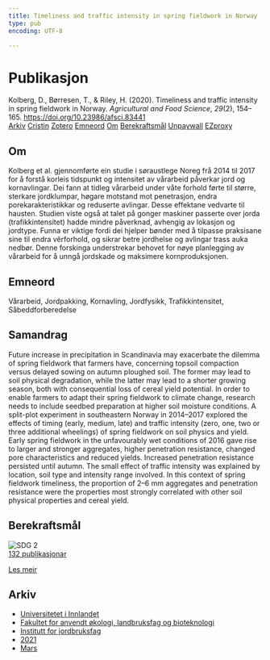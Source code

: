 ```yaml
---
title: Timeliness and traffic intensity in spring fieldwork in Norway
type: pub
encoding: UTF-8

---
```

<h1>Publikasjon</h1>
<article id="csl-bib-container-KHN4UBVV" class="csl-bib-container">
  <div class="csl-bib-body"> <div class="csl-entry">Kolberg, D., Børresen, T., &#38; Riley, H. (2020). Timeliness and traffic intensity in spring fieldwork in Norway. <i>Agricultural and Food Science</i>, <i>29</i>(2), 154–165. <a href="https://doi.org/10.23986/afsci.83441">https://doi.org/10.23986/afsci.83441</a></div> </div>
  <div class="csl-bib-buttons">
    <a href="#taxonomy-article-KHN4UBVV" alt="archive" class="csl-bib-button">Arkiv</a>
    <a href="https://app.cristin.no/results/show.jsf?id=1900126" alt="Cristin" class="csl-bib-button">Cristin</a>
    <a href="http://zotero.org/groups/5881554/items/KHN4UBVV" alt="Zotero" class="csl-bib-button">Zotero</a>
    <a href="#keywords-article-KHN4UBVV" alt="keywords" class="csl-bib-button">Emneord</a>
    <a href="#about-article-KHN4UBVV" alt="about_pub" class="csl-bib-button">Om</a>
    <a href="#sdg-article-KHN4UBVV" alt="sdg" class="csl-bib-button">Berekraftsmål</a>
    <a href="https://journal.fi/afs/article/download/83441/53137" alt="Unpaywall" class="csl-bib-button">Unpaywall</a>
    <a href="https://journal.fi/afs/article/download/83441/53137" alt="EZproxy" class="csl-bib-button">EZproxy</a>
  </div>
  <div id="csl-bib-meta-container-KHN4UBVV"></div>
</article>
<div id="csl-bib-meta-KHN4UBVV" class="csl-bib-meta">
  <article id="about-article-KHN4UBVV" class="about_pub-article">
    <h1>Om</h1>
    Kolberg et al. gjennomførte ein studie i søraustlege Noreg frå 2014 til 2017 for å forstå korleis tidspunkt og intensitet av vårarbeid påverkar jord og kornavlingar. Dei fann at tidleg vårarbeid under våte forhold førte til større, sterkare jordklumpar, høgare motstand mot penetrasjon, endra porekarakteristikkar og reduserte avlingar. Desse effektane vedvarte til hausten. Studien viste også at talet på gonger maskiner passerte over jorda (trafikkintensitet) hadde mindre påverknad, avhengig av lokasjon og jordtype. Funna er viktige fordi dei hjelper bønder med å tilpasse praksisane sine til endra vêrforhold, og sikrar betre jordhelse og avlingar trass auka nedbør. Denne forskinga understrekar behovet for nøye planlegging av vårarbeid for å unngå jordskade og maksimere kornproduksjonen.
  </article>
  <article id="keywords-article-KHN4UBVV" class="keywords-article">
    <h1>Emneord</h1>
    Vårarbeid, Jordpakking, Kornavling, Jordfysikk, Trafikkintensitet, Såbeddforberedelse
  </article>
  <article id="abstract-article-KHN4UBVV" class="abstract-article">
    <h1>Samandrag</h1>
    Future increase in precipitation in Scandinavia may exacerbate the dilemma of spring fieldwork that farmers have, concerning topsoil compaction versus delayed sowing on autumn ploughed soil. The former may lead to soil physical degradation, while the latter may lead to a shorter growing season, both with consequential loss of cereal yield potential. In order to enable farmers to adapt their spring fieldwork to climate change, research needs to include seedbed preparation at higher soil moisture conditions. A split-plot experiment in southeastern Norway in 2014–2017 explored the effects of timing (early, medium, late) and traffic intensity (zero, one, two or three additional wheelings) of spring fieldwork on soil physics and yield. Early spring fieldwork in the unfavourably wet conditions of 2016 gave rise to larger and stronger aggregates, higher penetration resistance, changed pore characteristics and reduced yields. Increased penetration resistance persisted until autumn. The small effect of traffic intensity was explained by location, soil type and intensity range involved. In this context of spring fieldwork timeliness, the proportion of 2–6 mm aggregates and penetration resistance were the properties most strongly correlated with other soil physical properties and cereal yield.
  </article>
  <article id="sdg-article-KHN4UBVV" class="sdg-article">
    <h1>Berekraftsmål</h1>
    <div class="sdg-container"><div id="sdg2" class="sdg">
        <img src="{{< params subfolder >}}images/sdg/sdg02_nn.png" class="image" alt="SDG 2">
        <div class="sdg-overlay">
          <a href="{{< params subfolder >}}nn/archive/?sdg=2#archive" class="sdg-publication-count"><span>132</span> publikasjonar</a>
          <p><a href="https://fn.no/om-fn/fns-baerekraftsmaal/utrydde-sult?lang=nno-NO" class="sdg-read-more">Les meir</a></p>
        </div>
      </div></div>
  </article>
  <article id="taxonomy-article-KHN4UBVV" class="taxonomy-article">
    <h1>Arkiv</h1>
    <ul>
      <li><a href="{{< params subfolder >}}nn/archive/?key=3DCRN523">Universitetet i Innlandet</a></li>
      <li><a href="{{< params subfolder >}}nn/archive/?key=T77LXH6D">Fakultet for anvendt økologi, landbruksfag og bioteknologi</a></li>
      <li><a href="{{< params subfolder >}}nn/archive/?key=SSN4QLEC">Institutt for jordbruksfag</a></li>
      <li><a href="{{< params subfolder >}}nn/archive/?key=LRBGYVJB">2021</a></li>
      <li><a href="{{< params subfolder >}}nn/archive/?key=7RLFHKRD">Mars</a></li>
    </ul>
  </article>
</div>
